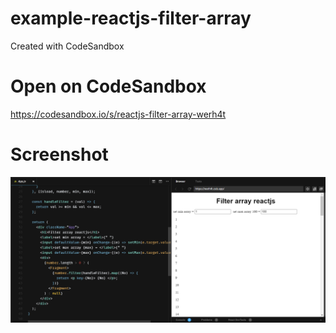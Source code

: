 # example-reactjs-filter-array
Created with CodeSandbox

# Open on CodeSandbox
https://codesandbox.io/s/reactjs-filter-array-werh4t

# Screenshot
<img src=https://github.com/romadebrian/example-reactjs-filter-array/blob/main/SS.png />
